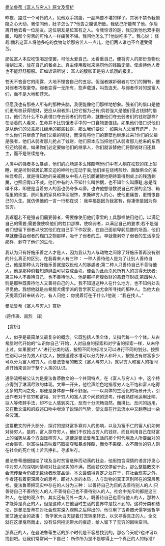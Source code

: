 [曼法鲁蒂《富人与穷人》原文及赏析](https://www.vrrw.net/wx/11147.html)

昨夜，路过一个可怜的人，见他双手抱腹，一副痛苦不堪的样子。其状不禁令我恻隐之心大动，我便问他，肚子怎么了?他告之腹饥所致。我依己所能帮了他。尔后离开他去看一位朋友。这位朋友是位富有之人。令我惊讶的是，我见到他也双手抱腹，和那个穷苦的可怜人一样痛苦不堪。我问他怎么了?他说吃多了。我心说： 怪哉!倘若这富人将他多吃的食物匀给那穷苦人一点儿，他们两人谁也不会遭受痛苦。

那位富人本应吃饱喝足便罢，可他太爱自己，太看重自己，便将穷人的那份食物也搜刮过来，放在自己的餐桌上。真主便用腹胀来惩罚他的残酷无情。使虐待他人者也不能舒舒服服。正如谚语所说： 富人的腹胀正是穷人饥饿的报复。

苍天不吝啬它的雨露，大地不悭吝自己的五谷。但强者嫉妒弱者对它们的拥有，便对弱者巧取豪夺。弱者变得一无所有，怨声载道，叫苦连天，与弱者作对的是富人们，而不是大地和苍天。

但愿我也有那些人所有的那种头脑，我便能像他们那样地想象。强者们的借口是他们更有权获得钱财，更应从弱者那儿把它据为己有;倘若强大是他们侵占钱财的借口，他们为什么不以此借口夺去弱者们的性命，就像他们夺去弱者们的钱财那样?在活着的人看来，生命并不比饥饿者手中的一口食物更值钱。如果他们借口说他们是从他们的父辈那儿继承的那些钱财，那么我们要说： 如果为人父当有遗产，为什么你们只继承了你们父辈的钱财，而没有将他们的罪孽也继承过来?你们的父辈是强者，他们从弱者那儿抢占了钱财，他们原本应当把他们从弱者那儿抢来的东西归还给弱者。如果你们必定要做他们的继承人，你们就该替他们将那钱财归还其主，而不是继续抢夺。

人类中的强者多么暴虐，他们的心肠是多么残酷啊!他们中有人躺在松软的床上酣睡，就是听到邻居饥寒交迫的呻吟也无动于衷;他们坐在烧烤煎炒、甜酸俱全的美味佳肴前，就是得知他的亲戚朋友中有人在饥肠辘辘地期待着得到桌上的残渣剩羹，也照旧胃口不减。他们中有的人不知什么叫怜悯，也不知什么叫廉耻;总是喋喋不休，即便是当着穷人的面也仍夸多斗靡，也许他想借数说自己库房的金银、箱柜里的珠宝、房间里的家具和华丽服饰，来撕碎穷人的心，使他更痛苦，更憎恨自己的人生。就仿佛他的一言一行都在说： 我幸福是因为我富有，你凄惨是因为你贫穷。

我琢磨若不是强者们需要弱者，需要像使用他们家里的工具那样使用他们，以满足自己的需要;需要像使唤他们的牲口那样，使唤弱者，以满足自己的要求;若不是强者们想留下弱者以欣赏他们在自己手下作奴隶，在自己面前卑躬屈膝的场面，他们早就像侵吞弱者的糊口之物那样，吸干了弱者的血，早就像剥夺了弱者的生活享受那样，剥夺了他们的生命。

我认为只有好施乐善之人才是人，因为我认为人与动物之间除了好施乐善再没有别的什么真正的区别。在我看来人有三种： 一种人善待他人是为了让别人善待自己，他是那种认为好施乐善就是奴役他人的暴虐者;第二种人只善待自己不善待他人，他是那种倘若知道鲜血可以变成金块，便会为此而杀死所有人的贪得无厌者;第三种人不善待自己，也不善待他人，他是那样枵腹敛财的愚蠢守财奴;第四种人则是那种既善待他人又善待自己的人。我不知道这种人在什么地方，也不知何处去寻觅他。我想他就是古希腊犬儒学派的哲学家艾迪尤金所寻找的那种人。当他大白天提着灯转来转去时，有人问他： 你提着灯在干什么?他说：“我在找人。”



曼法鲁蒂《富人与穷人》赏析

(蒋传瑛、周烈　译)

【赏析】

人，似乎是最简单又最复杂的概念。它既包括人类全体，又指代每一个个体。从古希腊时代开始的“认识你自己”开始，人对自身的探索和对宇宙的探索一样，从未停止过。如果要对“人”进行分类的话，按照不同的标准又可以进行不同的划分。按照性别可以分为男人和女人，按照道德水准可以分为好人和坏人，按照占有财富多少可以分为富人和穷人。而曼法鲁蒂的散文《富人与穷人》，就以穷人和富人的相同点开始来谈对于整个人类的认识。

通俗流畅被公认为是曼法鲁蒂散文的一个共同特点。在《富人与穷人》中，这个特点得到了淋漓尽致的体现。文章一开头，他绘声绘色地描写穷人吃不饱和富人吃得太多的共同之处，那便是身体都一样不舒服。——以具体的生活化的场景开头，引出作者对于贫穷和富裕、对于穷人和富人这个问题的思考。作者熟练地运用比喻、拟人等修辞手法，却不让人感到突兀，反而十分流畅自然。而排比、反问的运用，又在散文温和的叙述口吻中增添了说理的气势，使文章在行云流水中又翻卷出一朵朵波澜。

这篇散文的开头部分，探讨的是财富多寡对人的影响，以及为富不仁的富人们如何对待穷人。是的，富人掠夺穷人，他们不仅抢占穷人的钱财，而且利用自己在财富上的强势从各个方面压榨穷人。这便是曼法鲁蒂生活的那个时代埃及人所要面对的社会事实。财富往往意味着巧取豪夺和暴虐残酷，而食不果腹、衣不蔽体的穷人则在社会的死亡线上苦苦挣扎，寻求生存。

曼法鲁蒂细细描绘了埃及当时贫富悬殊而动荡的社会，他用饱含深情的语言抒发心中对穷人的深切同情和对社会现实的不满，然而若仅仅停留于此，那么整篇散文不会流传至今仍被无数读者欣赏品读。本文最值得肯定之处在于，在社会现实之外，作者还有着更深层次的思考，即对人类的本质，人与动物的真正区别所在的深层思考。曼法鲁蒂把现实中存在的人分为三种： 以善待自己为目的去善待别人的人;只善待自己不善待别人的人;不善待自己也不善待别人的人。社会中充斥的都是这三种人。在他的观点中，其实还有另外一类人，既善待自己也善待他人的人，那种人才能算是真正的人，但是这种人在他当时生活的世界中是找不到的。这种分类和结论，是曼法鲁蒂在对社会现实深入观察之后得出的。他引用了古希腊犬儒学派哲学家艾迪尤金的故事： 哲学家大白天提着灯笼转来转去，以求寻得真正的人。全文就在这里戛然而止，没有任何拖泥带水的痕迹，给人留下了无穷的回味空间。

那真正的人，在曼法鲁蒂生活的那个时代是不容易找到的。那么今天呢?也许可以找到吧。让我们常常问一下自己： 所作所为是不是够得上一个真正的人的标准?

